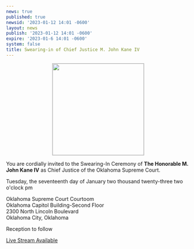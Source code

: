 ```yaml
---
news: true
published: true
newsid: '2023-01-12 14:01 -0600'
layout: news
publish: '2023-01-12 14:01 -0600'
expire: '2023-01-6 14:01 -0600'
system: false
title: Swearing-in of Chief Justice M. John Kane IV
---
```

<div style="text-align: center;"><a href="https://www.oscn.net/images/news/chief-justice-m-john-kane-invitation.jpg"><img style="width: 250px; margin: 0 0; border: solid 1px silver; " src="https://www.oscn.net/images/news/chief-justice-m-john-kane-invitation.jpg" /></a><br /></div>

You are cordially invited to the Swearing-In Ceremony of **The Honorable M. John Kane IV** as Chief Justice of the Oklahoma Supreme Court.

Tuesday, the seventeenth day of January two thousand twenty-three two o'clock pm

Oklahoma Supreme Court Courtoom  
Oklahoma Capitol Building-Second Floor  
2300 North Lincoln Boulevard  
Oklahoma City, Oklahoma

Reception to follow

[Live Stream Available](https://youtu.be/lb_5W74y9gM)
